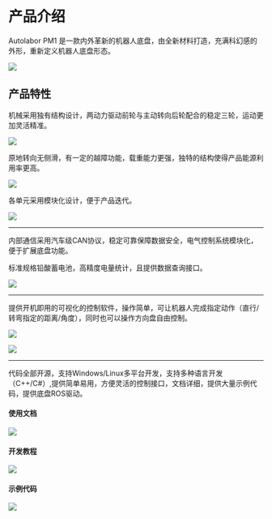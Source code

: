 # 产品介绍

Autolabor PM1 是一款内外革新的机器人底盘，由全新材料打造，充满科幻感的外形，重新定义机器人底盘形态。

![](imgs/PM-0.png)


## 产品特性

机械采用独有结构设计，两动力驱动前轮与主动转向后轮配合的稳定三轮，运动更加灵活精准。

![](imgs/PM-4.jpg)

原地转向无侧滑，有一定的越障功能，载重能力更强，独特的结构使得产品能源利用率更高。

![](imgs/PM-1.jpg)

各单元采用模块化设计，便于产品迭代。

![](imgs/PM-3.jpg)


***

内部通信采用汽车级CAN协议，稳定可靠保障数据安全，电气控制系统模块化，便于扩展底盘功能。

标准规格铅酸蓄电池，高精度电量统计，且提供数据查询接口。

![](imgs/PM-2.jpg)

***

提供开机即用的可视化的控制软件，操作简单，可让机器人完成指定动作（直行/转弯指定的距离/角度），同时也可以操作方向盘自由控制。

![](imgs/PM-6.jpg)

![](imgs/PM-7.jpg)

***

代码全部开源，支持Windows/Linux多平台开发，支持多种语言开发（C++/C#）,提供简单易用，方便灵活的控制接口，文档详细，提供大量示例代码，提供底盘ROS驱动。

#### 使用文档

![](imgs/PM-12.jpg)

#### 开发教程

![](imgs/PM-13.jpg)

#### 示例代码

![](imgs/PM-14.jpg)
